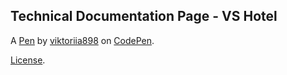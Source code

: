 Technical Documentation Page - VS Hotel
---------------------------------------


A [Pen](https://codepen.io/viktoriia898/pen/qBoexzq) by [viktoriia898](https://codepen.io/viktoriia898) on [CodePen](https://codepen.io).

[License](https://codepen.io/license/pen/qBoexzq).